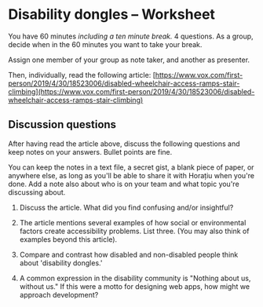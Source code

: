 # Disability dongles – Worksheet

You have 60 minutes _including a ten minute break._ 4 questions.
As a group, decide when in the 60 minutes you want to take your break.

Assign one member of your group as note taker, and another as presenter.

Then, individually, read the following article:
[https://www.vox.com/first-person/2019/4/30/18523006/disabled-wheelchair-access-ramps-stair-climbing](https://www.vox.com/first-person/2019/4/30/18523006/disabled-wheelchair-access-ramps-stair-climbing)

## Discussion questions

After having read the article above, discuss the following questions and keep
notes on your answers. Bullet points are fine.

You can keep the notes in a text file, a secret gist, a blank piece of paper, or
anywhere else, as long as you'll be able to share it with Horațiu when you're
done. Add a note also about who is on your team and what topic you're discussing
about.

1. Discuss the article. What did you find confusing and/or insightful?

2. The article mentions several examples of how social or environmental factors
   create accessibility problems. List three. (You may also think of examples
   beyond this article).

3. Compare and contrast how disabled and non-disabled people think about
   'disability dongles.'

4. A common expression in the disability community is "Nothing about us, without
   us." If this were a motto for designing web apps, how might we approach
   development?

